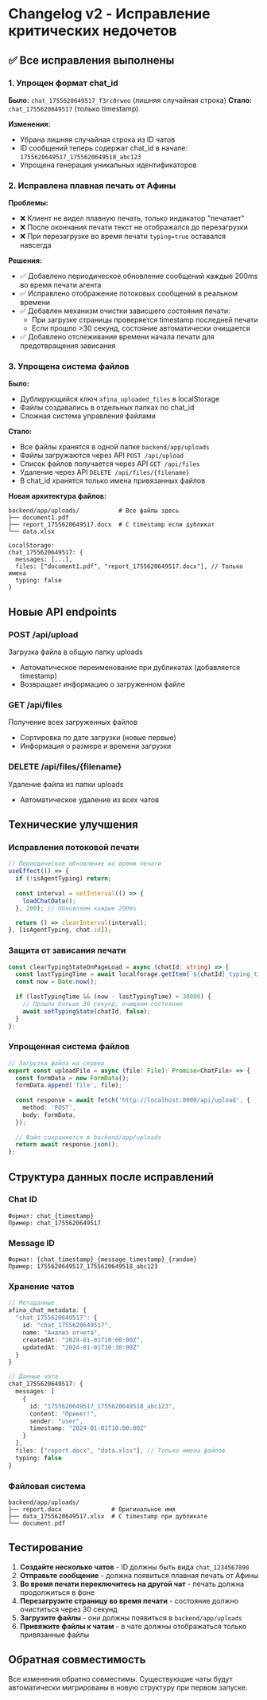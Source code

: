 # Changelog v2 - Исправление критических недочетов

## ✅ Все исправления выполнены

### 1. Упрощен формат chat_id

**Было:** `chat_1755620649517_f3rc0rweo` (лишняя случайная строка)
**Стало:** `chat_1755620649517` (только timestamp)

**Изменения:**
- Убрана лишняя случайная строка из ID чатов
- ID сообщений теперь содержат chat_id в начале: `1755620649517_1755620649518_abc123`
- Упрощена генерация уникальных идентификаторов

### 2. Исправлена плавная печать от Афины

**Проблемы:**
- ❌ Клиент не видел плавную печать, только индикатор "печатает"
- ❌ После окончания печати текст не отображался до перезагрузки
- ❌ При перезагрузке во время печати `typing=true` оставался навсегда

**Решения:**
- ✅ Добавлено периодическое обновление сообщений каждые 200ms во время печати агента
- ✅ Исправлено отображение потоковых сообщений в реальном времени
- ✅ Добавлен механизм очистки зависшего состояния печати:
  - При загрузке страницы проверяется timestamp последней печати
  - Если прошло >30 секунд, состояние автоматически очищается
- ✅ Добавлено отслеживание времени начала печати для предотвращения зависания

### 3. Упрощена система файлов

**Было:**
- Дублирующийся ключ `afina_uploaded_files` в localStorage
- Файлы создавались в отдельных папках по chat_id
- Сложная система управления файлами

**Стало:**
- Все файлы хранятся в одной папке `backend/app/uploads`
- Файлы загружаются через API `POST /api/upload`
- Список файлов получается через API `GET /api/files`
- Удаление через API `DELETE /api/files/{filename}`
- В chat_id хранятся только имена привязанных файлов

**Новая архитектура файлов:**
```
backend/app/uploads/           # Все файлы здесь
├── document1.pdf
├── report_1755620649517.docx  # С timestamp если дубликат
└── data.xlsx

LocalStorage:
chat_1755620649517: {
  messages: [...],
  files: ["document1.pdf", "report_1755620649517.docx"], // Только имена
  typing: false
}
```

## Новые API endpoints

### POST /api/upload
Загрузка файла в общую папку uploads
- Автоматическое переименование при дубликатах (добавляется timestamp)
- Возвращает информацию о загруженном файле

### GET /api/files  
Получение всех загруженных файлов
- Сортировка по дате загрузки (новые первые)
- Информация о размере и времени загрузки

### DELETE /api/files/{filename}
Удаление файла из папки uploads
- Автоматическое удаление из всех чатов

## Технические улучшения

### Исправления потоковой печати
```typescript
// Периодическое обновление во время печати
useEffect(() => {
  if (!isAgentTyping) return;
  
  const interval = setInterval(() => {
    loadChatData();
  }, 200); // Обновляем каждые 200ms

  return () => clearInterval(interval);
}, [isAgentTyping, chat.id]);
```

### Защита от зависания печати
```typescript
const clearTypingStateOnPageLoad = async (chatId: string) => {
  const lastTypingTime = await localforage.getItem(`${chatId}_typing_timestamp`);
  const now = Date.now();
  
  if (lastTypingTime && (now - lastTypingTime) > 30000) {
    // Прошло больше 30 секунд, очищаем состояние
    await setTypingState(chatId, false);
  }
};
```

### Упрощенная система файлов
```typescript
// Загрузка файла на сервер
export const uploadFile = async (file: File): Promise<ChatFile> => {
  const formData = new FormData();
  formData.append('file', file);
  
  const response = await fetch('http://localhost:8000/api/upload', {
    method: 'POST',
    body: formData,
  });
  
  // Файл сохраняется в backend/app/uploads
  return await response.json();
};
```

## Структура данных после исправлений

### Chat ID
```
Формат: chat_{timestamp}
Пример: chat_1755620649517
```

### Message ID  
```
Формат: {chat_timestamp}_{message_timestamp}_{random}
Пример: 1755620649517_1755620649518_abc123
```

### Хранение чатов
```typescript
// Метаданные
afina_chat_metadata: {
  "chat_1755620649517": {
    id: "chat_1755620649517",
    name: "Анализ отчета",
    createdAt: "2024-01-01T10:00:00Z",
    updatedAt: "2024-01-01T10:30:00Z"
  }
}

// Данные чата
chat_1755620649517: {
  messages: [
    {
      id: "1755620649517_1755620649518_abc123",
      content: "Привет!",
      sender: "user",
      timestamp: "2024-01-01T10:00:00Z"
    }
  ],
  files: ["report.docx", "data.xlsx"], // Только имена файлов
  typing: false
}
```

### Файловая система
```
backend/app/uploads/
├── report.docx              # Оригинальное имя
├── data_1755620649517.xlsx  # С timestamp при дубликате  
└── document.pdf
```

## Тестирование

1. **Создайте несколько чатов** - ID должны быть вида `chat_1234567890`
2. **Отправьте сообщение** - должна появиться плавная печать от Афины
3. **Во время печати переключитесь на другой чат** - печать должна продолжиться в фоне
4. **Перезагрузите страницу во время печати** - состояние должно очиститься через 30 секунд
5. **Загрузите файлы** - они должны появиться в `backend/app/uploads`
6. **Привяжите файлы к чатам** - в чате должны отображаться только привязанные файлы

## Обратная совместимость

Все изменения обратно совместимы. Существующие чаты будут автоматически мигрированы в новую структуру при первом запуске.
